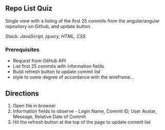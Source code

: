 ## Repo List Quiz
Single view with a listing of the first 25 commits from the angular/angular repository on Github, and update button.

*Stack: JavaScript, jquery, HTML, CSS*
### Prerequisites
- Request from GitHub API
- List first 25 commits with information fields
- Build refresh button to update commit list
- style to some degree of accordance with the wireframe...

## Directions
1. Open file in browser
2. Information fields to observe - Login Name, Commit ID, User Avatar, Message, Relative Date of Commit
3. Hit the refresh button at the top of the page to update commit list
